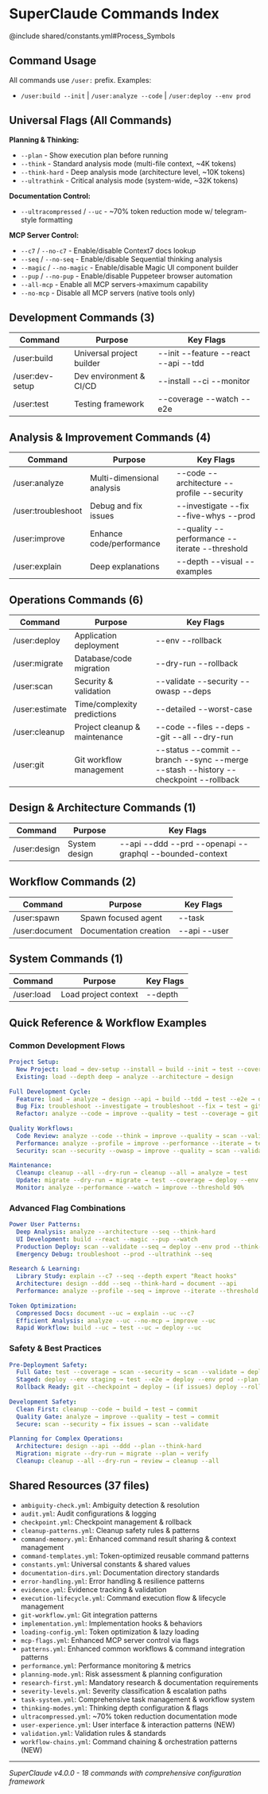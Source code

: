 # SuperClaude Commands Index

@include shared/constants.yml#Process_Symbols

## Command Usage
All commands use `/user:` prefix. Examples:
- `/user:build --init` | `/user:analyze --code` | `/user:deploy --env prod`

## Universal Flags (All Commands)

**Planning & Thinking:**
- `--plan` - Show execution plan before running
- `--think` - Standard analysis mode (multi-file context, ~4K tokens)
- `--think-hard` - Deep analysis mode (architecture level, ~10K tokens)
- `--ultrathink` - Critical analysis mode (system-wide, ~32K tokens)

**Documentation Control:**
- `--ultracompressed` / `--uc` - ~70% token reduction mode w/ telegram-style formatting

**MCP Server Control:**
- `--c7` / `--no-c7` - Enable/disable Context7 docs lookup
- `--seq` / `--no-seq` - Enable/disable Sequential thinking analysis
- `--magic` / `--no-magic` - Enable/disable Magic UI component builder
- `--pup` / `--no-pup` - Enable/disable Puppeteer browser automation
- `--all-mcp` - Enable all MCP servers→maximum capability
- `--no-mcp` - Disable all MCP servers (native tools only)

## Development Commands (3)
| Command | Purpose | Key Flags |
|---------|---------|-----------|
| /user:build | Universal project builder | --init --feature --react --api --tdd |
| /user:dev-setup | Dev environment & CI/CD | --install --ci --monitor |
| /user:test | Testing framework | --coverage --watch --e2e |

## Analysis & Improvement Commands (4)
| Command | Purpose | Key Flags |
|---------|---------|-----------|
| /user:analyze | Multi-dimensional analysis | --code --architecture --profile --security |
| /user:troubleshoot | Debug and fix issues | --investigate --fix --five-whys --prod |
| /user:improve | Enhance code/performance | --quality --performance --iterate --threshold |
| /user:explain | Deep explanations | --depth --visual --examples |

## Operations Commands (6)
| Command | Purpose | Key Flags |
|---------|---------|-----------|
| /user:deploy | Application deployment | --env --rollback |
| /user:migrate | Database/code migration | --dry-run --rollback |
| /user:scan | Security & validation | --validate --security --owasp --deps |
| /user:estimate | Time/complexity predictions | --detailed --worst-case |
| /user:cleanup | Project cleanup & maintenance | --code --files --deps --git --all --dry-run |
| /user:git | Git workflow management | --status --commit --branch --sync --merge --stash --history --checkpoint --rollback |

## Design & Architecture Commands (1)
| Command | Purpose | Key Flags |
|---------|---------|-----------|
| /user:design | System design | --api --ddd --prd --openapi --graphql --bounded-context |

## Workflow Commands (2)
| Command | Purpose | Key Flags |
|---------|---------|-----------|
| /user:spawn | Spawn focused agent | --task |
| /user:document | Documentation creation | --api --user |

## System Commands (1)
| Command | Purpose | Key Flags |
|---------|---------|-----------|
| /user:load | Load project context | --depth |

## Quick Reference & Workflow Examples

### Common Development Flows
```yaml
Project Setup:
  New Project: load → dev-setup --install → build --init → test --coverage
  Existing: load --depth deep → analyze --architecture → design
  
Full Development Cycle:
  Feature: load → analyze → design --api → build --tdd → test --e2e → deploy
  Bug Fix: troubleshoot --investigate → troubleshoot --fix → test → git --commit
  Refactor: analyze --code → improve --quality → test --coverage → git --commit
  
Quality Workflows:
  Code Review: analyze --code --think → improve --quality → scan --validate
  Performance: analyze --profile → improve --performance --iterate → test
  Security: scan --security --owasp → improve --quality → scan --validate
  
Maintenance:
  Cleanup: cleanup --all --dry-run → cleanup --all → analyze → test
  Update: migrate --dry-run → migrate → test --coverage → deploy --env staging
  Monitor: analyze --performance --watch → improve --threshold 90%
```

### Advanced Flag Combinations
```yaml
Power User Patterns:
  Deep Analysis: analyze --architecture --seq --think-hard
  UI Development: build --react --magic --pup --watch
  Production Deploy: scan --validate --seq → deploy --env prod --think-hard
  Emergency Debug: troubleshoot --prod --ultrathink --seq
  
Research & Learning:
  Library Study: explain --c7 --seq --depth expert "React hooks"
  Architecture: design --ddd --seq --think-hard → document --api
  Performance: analyze --profile --seq → improve --iterate --threshold 95%
  
Token Optimization:
  Compressed Docs: document --uc → explain --uc --c7
  Efficient Analysis: analyze --uc --no-mcp → improve --uc
  Rapid Workflow: build --uc → test --uc → deploy --uc
```

### Safety & Best Practices
```yaml
Pre-Deployment Safety:
  Full Gate: test --coverage → scan --security → scan --validate → deploy
  Staged: deploy --env staging → test --e2e → deploy --env prod --plan
  Rollback Ready: git --checkpoint → deploy → (if issues) deploy --rollback
  
Development Safety:
  Clean First: cleanup --code → build → test → commit
  Quality Gate: analyze → improve --quality → test → commit
  Secure: scan --security → fix issues → scan --validate
  
Planning for Complex Operations:
  Architecture: design --api --ddd --plan --think-hard
  Migration: migrate --dry-run → migrate --plan → verify
  Cleanup: cleanup --all --dry-run → review → cleanup --all
```

## Shared Resources (37 files)
- `ambiguity-check.yml`: Ambiguity detection & resolution
- `audit.yml`: Audit configurations & logging
- `checkpoint.yml`: Checkpoint management & rollback
- `cleanup-patterns.yml`: Cleanup safety rules & patterns
- `command-memory.yml`: Enhanced command result sharing & context management
- `command-templates.yml`: Token-optimized reusable command patterns
- `constants.yml`: Universal constants & shared values
- `documentation-dirs.yml`: Documentation directory standards
- `error-handling.yml`: Error handling & resilience patterns
- `evidence.yml`: Evidence tracking & validation
- `execution-lifecycle.yml`: Command execution flow & lifecycle management
- `git-workflow.yml`: Git integration patterns
- `implementation.yml`: Implementation hooks & behaviors
- `loading-config.yml`: Token optimization & lazy loading
- `mcp-flags.yml`: Enhanced MCP server control via flags
- `patterns.yml`: Enhanced common workflows & command integration patterns
- `performance.yml`: Performance monitoring & metrics
- `planning-mode.yml`: Risk assessment & planning configuration
- `research-first.yml`: Mandatory research & documentation requirements
- `severity-levels.yml`: Severity classification & escalation paths
- `task-system.yml`: Comprehensive task management & workflow system
- `thinking-modes.yml`: Thinking depth configuration & flags
- `ultracompressed.yml`: ~70% token reduction documentation mode
- `user-experience.yml`: User interface & interaction patterns (NEW)
- `validation.yml`: Validation rules & standards
- `workflow-chains.yml`: Command chaining & orchestration patterns (NEW)

---
*SuperClaude v4.0.0 - 18 commands with comprehensive configuration framework*